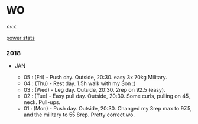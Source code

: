 
WO
======

[<<<](https://github.com/ttltrk/0con/blob/master/README.MD)

[power stats](https://github.com/ttltrk/ELSE/blob/master/PWR/PWR_STS.MD)

### 2018

  * JAN
  
    * 05 : (Fri) - Push day. Outside, 20:30. easy 3x 70kg Military.
    * 04 : (Thu) - Rest day. 1.5h walk with my Son :)
    * 03 : (Wed) - Leg day. Outside, 20:30. 2rep on 92.5 (easy).
    * 02 : (Tue) - Easy pull day. Outside, 20:30. Some curls, pulling on 45, neck. Pull-ups.
    * 01 : (Mon) - Push day. Outside, 20:30. Changed my 3rep max to 97.5, and the military to 55 8rep. Pretty correct wo.

